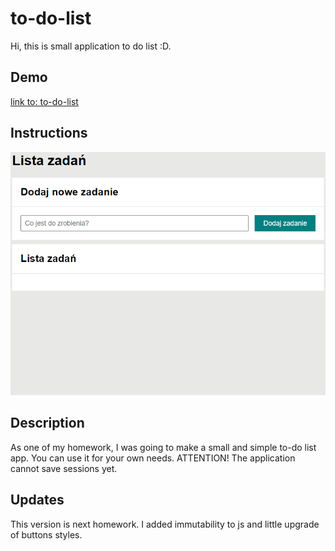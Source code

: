 # to-do-list
Hi, this is small application to do list :D. 
## Demo
[link to: to-do-list](https://sersicoh.github.io/to-do-list/)
## Instructions
![gif](images/to-do-list-readme.gif)
## Description
As one of my homework, I was going to make a small and simple to-do list app. You can use it for your own needs. 
ATTENTION! The application cannot save sessions yet.

## Updates
This version is next homework. I added immutability to js and little upgrade of buttons styles.